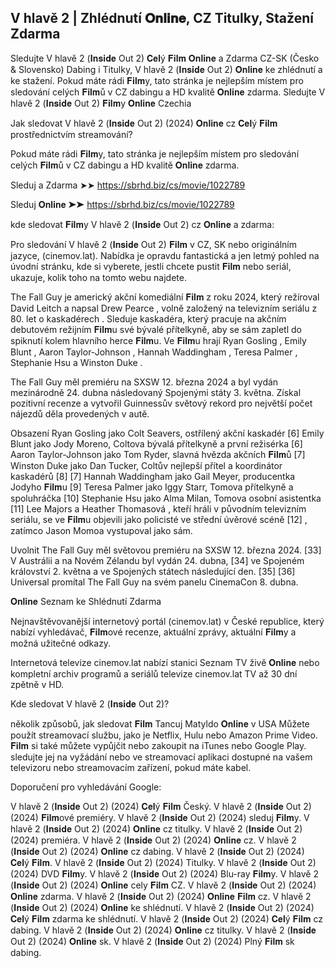 ## V hlavě 2 | Zhlédnutí 𝐎𝐧𝐥𝐢𝐧𝐞, CZ Titulky, Stažení Zdarma

Sledujte V hlavě 2 (𝐈𝐧𝐬𝐢𝐝𝐞 Out 2) 𝐂𝐞𝐥ý 𝐅𝐢𝐥𝐦 𝐎𝐧𝐥𝐢𝐧𝐞 a Zdarma CZ-SK (Česko & Slovensko) Dabing i Titulky, V hlavě 2 (𝐈𝐧𝐬𝐢𝐝𝐞 Out 2) 𝐎𝐧𝐥𝐢𝐧𝐞 ke zhlédnutí a ke stažení. Pokud máte rádi 𝐅𝐢𝐥𝐦y, tato stránka je nejlepším místem pro sledování celých 𝐅𝐢𝐥𝐦ů v CZ dabingu a HD kvalitě 𝐎𝐧𝐥𝐢𝐧𝐞 zdarma. Sledujte V hlavě 2 (𝐈𝐧𝐬𝐢𝐝𝐞 Out 2) 𝐅𝐢𝐥𝐦y 𝐎𝐧𝐥𝐢𝐧𝐞 Czechia

Jak sledovat V hlavě 2 (𝐈𝐧𝐬𝐢𝐝𝐞 Out 2) (2024) 𝐎𝐧𝐥𝐢𝐧𝐞 cz 𝐂𝐞𝐥ý 𝐅𝐢𝐥𝐦 prostřednictvím streamování?

Pokud máte rádi 𝐅𝐢𝐥𝐦y, tato stránka je nejlepším místem pro sledování celých 𝐅𝐢𝐥𝐦ů v CZ dabingu a HD kvalitě 𝐎𝐧𝐥𝐢𝐧𝐞 zdarma.

Sleduj a Zdarma ➤➤ https://sbrhd.biz/cs/movie/1022789

Sleduj 𝐎𝐧𝐥𝐢𝐧𝐞 ➤➤ https://sbrhd.biz/cs/movie/1022789


kde sledovat 𝐅𝐢𝐥𝐦y V hlavě 2 (𝐈𝐧𝐬𝐢𝐝𝐞 Out 2) cz 𝐎𝐧𝐥𝐢𝐧𝐞 a zdarma:

Pro sledování V hlavě 2 (𝐈𝐧𝐬𝐢𝐝𝐞 Out 2) 𝐅𝐢𝐥𝐦 v CZ, SK nebo originálním jazyce, (cinemov.lat). Nabídka je opravdu fantastická a jen letmý pohled na úvodní stránku, kde si vyberete, jestli chcete pustit 𝐅𝐢𝐥𝐦 nebo seriál, ukazuje, kolik toho na tomto webu najdete.

The Fall Guy je americký akční komediální 𝐅𝐢𝐥𝐦 z roku 2024, který režíroval David Leitch a napsal Drew Pearce , volně založený na televizním seriálu z 80. let o kaskadérech . Sleduje kaskadéra, který pracuje na akčním debutovém režijním 𝐅𝐢𝐥𝐦u své bývalé přítelkyně, aby se sám zapletl do spiknutí kolem hlavního herce 𝐅𝐢𝐥𝐦u. Ve 𝐅𝐢𝐥𝐦u hrají Ryan Gosling , Emily Blunt , Aaron Taylor-Johnson , Hannah Waddingham , Teresa Palmer , Stephanie Hsu a Winston Duke .

The Fall Guy měl premiéru na SXSW 12. března 2024 a byl vydán mezinárodně 24. dubna následovaný Spojenými státy 3. května. Získal pozitivní recenze a vytvořil Guinnessův světový rekord pro největší počet nájezdů děla provedených v autě.

Obsazení 
Ryan Gosling jako Colt Seavers, ostřílený akční kaskadér [6]
Emily Blunt jako Jody Moreno, Coltova bývalá přítelkyně a první režisérka [6]
Aaron Taylor-Johnson jako Tom Ryder, slavná hvězda akčních 𝐅𝐢𝐥𝐦ů [7]
Winston Duke jako Dan Tucker, Coltův nejlepší přítel a koordinátor kaskadérů [8] [7]
Hannah Waddingham jako Gail Meyer, producentka Jodyho 𝐅𝐢𝐥𝐦u [9]
Teresa Palmer jako Iggy Starr, Tomova přítelkyně a spoluhráčka [10]
Stephanie Hsu jako Alma Milan, Tomova osobní asistentka [11]
Lee Majors a Heather Thomasová , kteří hráli v původním televizním seriálu, se ve 𝐅𝐢𝐥𝐦u objevili jako policisté ve střední úvěrové scéně [12] , zatímco Jason Momoa vystupoval jako sám.

Uvolnit 
The Fall Guy měl světovou premiéru na SXSW 12. března 2024. [33] V Austrálii a na Novém Zélandu byl vydán 24. dubna, [34] ve Spojeném království 2. května a ve Spojených státech následující den. [35] [36] Universal promítal The Fall Guy na svém panelu CinemaCon 8. dubna.


𝐎𝐧𝐥𝐢𝐧𝐞 Seznam ke Shlédnutí Zdarma

Nejnavštěvovanější internetový portál (cinemov.lat) v České republice, který nabízí vyhledávač, 𝐅𝐢𝐥𝐦ové recenze, aktuální zprávy, aktuální 𝐅𝐢𝐥𝐦y a možná užitečné odkazy.

Internetová televize cinemov.lat nabízí stanici Seznam TV živě 𝐎𝐧𝐥𝐢𝐧𝐞 nebo kompletní archiv programů a seriálů televize cinemov.lat TV až 30 dní zpětně v HD.

Kde sledovat V hlavě 2 (𝐈𝐧𝐬𝐢𝐝𝐞 Out 2)?

několik způsobů, jak sledovat 𝐅𝐢𝐥𝐦 Tancuj Matyldo 𝐎𝐧𝐥𝐢𝐧𝐞 v USA Můžete použít streamovací službu, jako je Netflix, Hulu nebo Amazon Prime Video. 𝐅𝐢𝐥𝐦 si také můžete vypůjčit nebo zakoupit na iTunes nebo Google Play. sledujte jej na vyžádání nebo ve streamovací aplikaci dostupné na vašem televizoru nebo streamovacím zařízení, pokud máte kabel.

Doporučení pro vyhledávání Google:

V hlavě 2 (𝐈𝐧𝐬𝐢𝐝𝐞 Out 2) (2024) 𝐂𝐞𝐥ý 𝐅𝐢𝐥𝐦 Český.
V hlavě 2 (𝐈𝐧𝐬𝐢𝐝𝐞 Out 2) (2024) 𝐅𝐢𝐥𝐦ové premiéry.
V hlavě 2 (𝐈𝐧𝐬𝐢𝐝𝐞 Out 2) (2024) sleduj 𝐅𝐢𝐥𝐦y.
V hlavě 2 (𝐈𝐧𝐬𝐢𝐝𝐞 Out 2) (2024) 𝐎𝐧𝐥𝐢𝐧𝐞 cz titulky.
V hlavě 2 (𝐈𝐧𝐬𝐢𝐝𝐞 Out 2) (2024) premiéra.
V hlavě 2 (𝐈𝐧𝐬𝐢𝐝𝐞 Out 2) (2024) 𝐎𝐧𝐥𝐢𝐧𝐞 cz.
V hlavě 2 (𝐈𝐧𝐬𝐢𝐝𝐞 Out 2) (2024) 𝐎𝐧𝐥𝐢𝐧𝐞 cz dabing.
V hlavě 2 (𝐈𝐧𝐬𝐢𝐝𝐞 Out 2) (2024) 𝐂𝐞𝐥ý 𝐅𝐢𝐥𝐦.
V hlavě 2 (𝐈𝐧𝐬𝐢𝐝𝐞 Out 2) (2024) Titulky.
V hlavě 2 (𝐈𝐧𝐬𝐢𝐝𝐞 Out 2) (2024) DVD 𝐅𝐢𝐥𝐦y.
V hlavě 2 (𝐈𝐧𝐬𝐢𝐝𝐞 Out 2) (2024) Blu-ray 𝐅𝐢𝐥𝐦y.
V hlavě 2 (𝐈𝐧𝐬𝐢𝐝𝐞 Out 2) (2024) 𝐎𝐧𝐥𝐢𝐧𝐞 cely 𝐅𝐢𝐥𝐦 CZ.
V hlavě 2 (𝐈𝐧𝐬𝐢𝐝𝐞 Out 2) (2024) 𝐎𝐧𝐥𝐢𝐧𝐞 zdarma.
V hlavě 2 (𝐈𝐧𝐬𝐢𝐝𝐞 Out 2) (2024) 𝐎𝐧𝐥𝐢𝐧𝐞 𝐅𝐢𝐥𝐦 cz.
V hlavě 2 (𝐈𝐧𝐬𝐢𝐝𝐞 Out 2) (2024) 𝐎𝐧𝐥𝐢𝐧𝐞 ke shlédnutí.
V hlavě 2 (𝐈𝐧𝐬𝐢𝐝𝐞 Out 2) (2024) 𝐂𝐞𝐥ý 𝐅𝐢𝐥𝐦 zdarma ke shlédnutí.
V hlavě 2 (𝐈𝐧𝐬𝐢𝐝𝐞 Out 2) (2024) 𝐂𝐞𝐥ý 𝐅𝐢𝐥𝐦 cz dabing.
V hlavě 2 (𝐈𝐧𝐬𝐢𝐝𝐞 Out 2) (2024) 𝐎𝐧𝐥𝐢𝐧𝐞 cz titulky.
V hlavě 2 (𝐈𝐧𝐬𝐢𝐝𝐞 Out 2) (2024) 𝐎𝐧𝐥𝐢𝐧𝐞 sk.
V hlavě 2 (𝐈𝐧𝐬𝐢𝐝𝐞 Out 2) (2024) Plný 𝐅𝐢𝐥𝐦 sk dabing.
